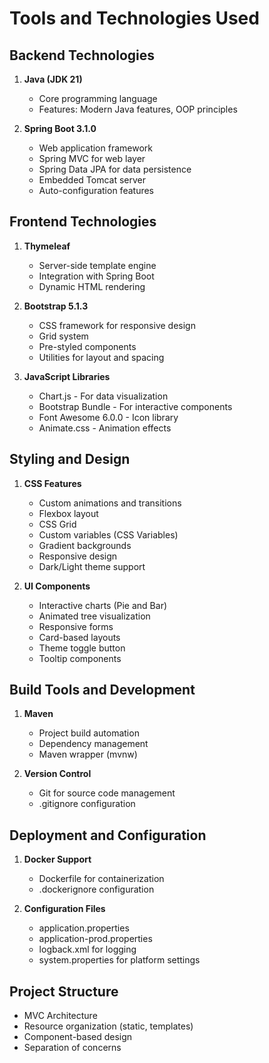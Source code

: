 # Tools and Technologies Used

## Backend Technologies
1. **Java (JDK 21)**
   - Core programming language
   - Features: Modern Java features, OOP principles

2. **Spring Boot 3.1.0**
   - Web application framework
   - Spring MVC for web layer
   - Spring Data JPA for data persistence
   - Embedded Tomcat server
   - Auto-configuration features

## Frontend Technologies
1. **Thymeleaf**
   - Server-side template engine
   - Integration with Spring Boot
   - Dynamic HTML rendering

2. **Bootstrap 5.1.3**
   - CSS framework for responsive design
   - Grid system
   - Pre-styled components
   - Utilities for layout and spacing

3. **JavaScript Libraries**
   - Chart.js - For data visualization
   - Bootstrap Bundle - For interactive components
   - Font Awesome 6.0.0 - Icon library
   - Animate.css - Animation effects

## Styling and Design
1. **CSS Features**
   - Custom animations and transitions
   - Flexbox layout
   - CSS Grid
   - Custom variables (CSS Variables)
   - Gradient backgrounds
   - Responsive design
   - Dark/Light theme support

2. **UI Components**
   - Interactive charts (Pie and Bar)
   - Animated tree visualization
   - Responsive forms
   - Card-based layouts
   - Theme toggle button
   - Tooltip components

## Build Tools and Development
1. **Maven**
   - Project build automation
   - Dependency management
   - Maven wrapper (mvnw)

2. **Version Control**
   - Git for source code management
   - .gitignore configuration

## Deployment and Configuration
1. **Docker Support**
   - Dockerfile for containerization
   - .dockerignore configuration

2. **Configuration Files**
   - application.properties
   - application-prod.properties
   - logback.xml for logging
   - system.properties for platform settings

## Project Structure
- MVC Architecture
- Resource organization (static, templates)
- Component-based design
- Separation of concerns

